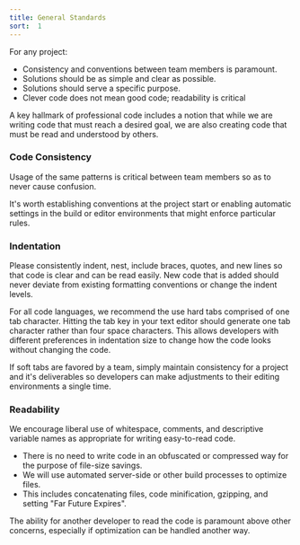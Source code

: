 ```yaml
---
title: General Standards
sort:  1
---
```


For any project:

* Consistency and conventions between team members is paramount.
* Solutions should be as simple and clear as possible.
* Solutions should serve a specific purpose.
* Clever code does not mean good code; readability is critical

A key hallmark of professional code includes a notion that while we are writing code that must reach a desired goal, we are also creating code that must be read and understood by others.

### Code Consistency

Usage of the same patterns is critical between team members so as to never cause confusion.

It's worth establishing conventions at the project start or enabling automatic settings in the build or editor environments that might enforce particular rules.

### Indentation

Please consistently indent, nest, include braces, quotes, and new lines so that code is clear and can be read easily. New code that is added should never deviate from existing formatting conventions or change the indent levels.

For all code languages, we recommend the use hard tabs comprised of one tab character. Hitting the tab key in your text editor should generate one tab character rather than four space characters. This allows developers with different preferences in indentation size to change how the code looks without changing the code.

If soft tabs are favored by a team, simply maintain consistency for a project and it's deliverables so developers can make adjustments to their editing environments a single time.

### Readability

We encourage liberal use of whitespace, comments, and descriptive variable names as appropriate for writing easy-to-read code.

* There is no need to write code in an obfuscated or compressed way for the purpose of file-size savings.
* We will use automated server-side or other build processes to optimize files.
* This includes concatenating files, code minification, gzipping, and setting "Far Future Expires".

The ability for another developer to read the code is paramount above other concerns, especially if optimization can be handled another way.